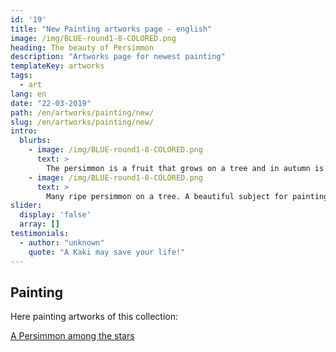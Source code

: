 ```yaml
---
id: '19'
title: "New Painting artworks page - english"
image: /img/BLUE-round1-8-COLORED.png
heading: The beauty of Persimmon
description: "Artworks page for newest painting"
templateKey: artworks
tags:
  - art
lang: en
date: "22-03-2019"
path: /en/artworks/painting/new/
slug: /en/artworks/painting/new/
intro:
  blurbs:
    - image: /img/BLUE-round1-8-COLORED.png
      text: >
        The persimmon is a fruit that grows on a tree and in autumn is tinged with orange ... How many poets did it inspire?
    - image: /img/BLUE-round1-8-COLORED.png
      text: >
        Many ripe persimmon on a tree. A beautiful subject for painting.
slider:
  display: 'false'
  array: []
testimonials:
  - author: "unknown"
    quote: "A Kaki may save your life!"
---
```


## Painting

Here painting artworks of this collection:

[A Persimmon among the stars][19392250]

  [19392250]: /en/artworks/painting/new/abstract-art-persimmon-among-the-stars/ "A Persimmon among the stars"
